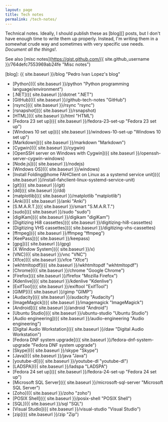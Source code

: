 ```yaml
---
layout: page
title: Tech notes
permalink: /tech-notes/
---
```


Technical notes. Ideally, I should publish these as [blog][] posts, but I don't
have enough time to write them up properly. Instead, I'm writing them in a
somewhat crude way and sometimes with very specific use needs. *Document all
the things!*.

See also
[misc notes](https://gist.github.com/{{ site.github_username }}/764defc7553969ab24fe "Misc notes")

[blog]: {{ site.baseurl }}/blog "Pedro Ivan Lopez's blog"

- [Python]({{ site.baseurl }}/python "Python programming language/environment")
- [.NET]({{ site.baseurl }}/dotnet ".NET")
- [GitHub]({{ site.baseurl }}/github-tech-notes "GitHub")
- [rsync]({{ site.baseurl }}/rsync "rsync")
- [rsnapshot]({{ site.baseurl }}/rsnapshot)
- [HTML]({{ site.baseurl }}/html "HTML")
- [Fedora 23 set up]({{ site.baseurl }}/fedora-23-set-up "Fedora 23 set up")
- [Windows 10 set up]({{ site.baseurl }}/windows-10-set-up "Windows 10 set up")
- [Markdown]({{ site.baseurl }}/markdown "Markdown")
- [Cygwin]({{ site.baseurl }}/cygwin)
- [OpenSSH server on Windows with Cygwin]({{ site.baseurl }}/openssh-server-cygwin-windows)
- [Node.js]({{ site.baseurl }}/nodejs)
- [Windows OS]({{ site.baseurl }}/windows)
- [Install Folding@home FAHClient on Linux as a systemd service unit]({{ site.baseurl }}/install-fahclient-linux-systemd-service-unit)
- [git]({{ site.baseurl }}/git)
- [dd]({{ site.baseurl }}/dd)
- [matplotlib]({{ site.baseurl }}/matplotlib "matplotlib")
- [Anki]({{ site.baseurl }}/anki "Anki")
- [S.M.A.R.T.]({{ site.baseurl }}/smart "S.M.A.R.T.")
- [sudo]({{ site.baseurl }}/sudo "sudo")
- [digiKam]({{ site.baseurl }}/digikam "digiKam")
- [Digitizing Hi8 cassettes]({{ site.baseurl }}/digitizing-hi8-cassettes)
- [Digitizing VHS cassettes]({{ site.baseurl }}/digitizing-vhs-cassettes)
- [ffmpeg]({{ site.baseurl }}/ffmpeg "ffmpeg")
- [KeePass]({{ site.baseurl }}/keepass)
- [gpg]({{ site.baseurl }}/gpg)
- [X Window System]({{ site.baseurl }}/x)
- [VNC]({{ site.baseurl }}/vnc "VNC")
- [Xfce]({{ site.baseurl }}/xfce "Xfce")
- [wkhtmltopdf]({{ site.baseurl }}/wkhtmltopdf "wkhtmltopdf")
- [Chrome]({{ site.baseurl }}/chrome "Google Chrome")
- [Firefox]({{ site.baseurl }}/firefox "Mozilla Firefox")
- [Kdenlive]({{ site.baseurl }}/kdenlive "Kdenlive")
- [ExifTool]({{ site.baseurl }}/exiftool "ExifTool")
- [GIMP]({{ site.baseurl }}/gimp "GIMP")
- [Audacity]({{ site.baseurl }}/audacity "Audacity")
- [ImageMagick]({{ site.baseurl }}/imagemagick "ImageMagick")
- [Android]({{ site.baseurl }}/android "Android")
- [Ubuntu Studio]({{ site.baseurl }}/ubuntu-studio "Ubuntu Studio")
- [Audio engineering]({{ site.baseurl }}/audio-engineering "Audio engineering")
- [Digital Audio Workstation]({{ site.baseurl }}/daw "Digital Audio Workstation")
- [Fedora DNF system upgrade]({{ site.baseurl }}/fedora-dnf-system-upgrade "Fedora DNF system upgrade")
- [Skype]({{ site.baseurl }}/skype "Skype")
- [Java]({{ site.baseurl }}/java "Java")
- [youtube-dl]({{ site.baseurl }}/youtube-dl "youtube-dl")
- [LADSPA]({{ site.baseurl }}/ladspa "LADSPA")
- [Fedora 24 set up]({{ site.baseurl }}/fedora-24-set-up "Fedora 24 set up")
- [Microsoft SQL Server]({{ site.baseurl }}/microsoft-sql-server "Microsoft SQL Server")
- [Zoho]({{ site.baseurl }}/zoho "zoho")
- [POSIX Shell]({{ site.baseurl }}/posix-shell "POSIX Shell")
- [SQL]({{ site.baseurl }}/sql "SQL")
- [Visual Studio]({{ site.baseurl }}/visual-studio "Visual Studio")
- [zip]({{ site.baseurl }}/zip "Zip")
